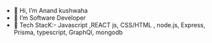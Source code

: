 - 👋 Hi, I’m Anand kushwaha
- 👀 I’m Software Developer 
- 🌱 Tech StacK:-  Javascript ,REACT js, CSS/HTML , node.js, Express, Prisma, typescript, GraphQl, mongodb


<!---
ANandasaad/ANandasaad is a ✨ special ✨ repository because its `README.md` (this file) appears on your GitHub profile.
You can click the Preview link to take a look at your changes.
--->
